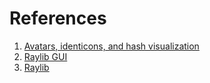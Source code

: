 # References

1. [Avatars, identicons, and hash visualization](https://barro.github.io/2018/02/avatars-identicons-and-hash-visualization/)
2. [Raylib GUI](https://github.com/raysan5/raygui)
3. [Raylib](https://www.raylib.com/)